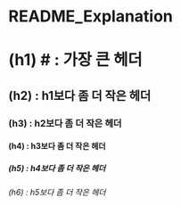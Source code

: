 # README_Explanation

# (h1) # : 가장 큰 헤더
## (h2) : h1보다 좀 더 작은 헤더
### (h3) : h2보다 좀 더 작은 헤더
#### (h4) : h3보다 좀 더 작은 헤더
##### (h5) : h4보다 좀 더 작은 헤더
###### (h6) : h5보다 좀 더 작은 헤더

